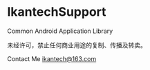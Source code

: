 IkantechSupport
===============

Common Android Application Library

未经许可，禁止任何商业用途的复制、传播及转卖。

Contact Me ikantech@163.com
